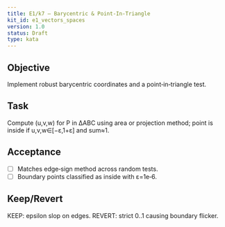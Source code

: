 ```yaml
---
title: E1/k7 — Barycentric & Point‑In‑Triangle
kit_id: e1_vectors_spaces
version: 1.0
status: Draft
type: kata
---
```


## Objective
Implement robust barycentric coordinates and a point‑in‑triangle test.

## Task
Compute (u,v,w) for P in ΔABC using area or projection method; point is inside if u,v,w∈[−ε,1+ε] and sum≈1.

## Acceptance
- [ ] Matches edge‑sign method across random tests.
- [ ] Boundary points classified as inside with ε=1e‑6.

## Keep/Revert
KEEP: epsilon slop on edges. REVERT: strict 0..1 causing boundary flicker.